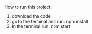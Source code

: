 How to run this project:

1) download the code
2) go to the terminal and run: npm install
3) In the terminal run: npm start
 
